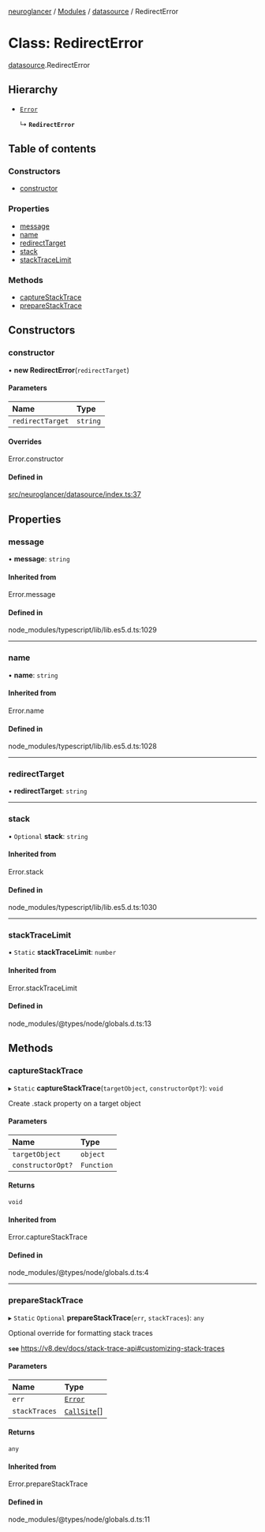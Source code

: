 [neuroglancer](../README.md) / [Modules](../modules.md) / [datasource](../modules/datasource.md) / RedirectError

# Class: RedirectError

[datasource](../modules/datasource.md).RedirectError

## Hierarchy

- [`Error`](../modules/annotation_annotation_layer_state._internal_.md#error)

  ↳ **`RedirectError`**

## Table of contents

### Constructors

- [constructor](datasource.RedirectError.md#constructor)

### Properties

- [message](datasource.RedirectError.md#message)
- [name](datasource.RedirectError.md#name)
- [redirectTarget](datasource.RedirectError.md#redirecttarget)
- [stack](datasource.RedirectError.md#stack)
- [stackTraceLimit](datasource.RedirectError.md#stacktracelimit)

### Methods

- [captureStackTrace](datasource.RedirectError.md#capturestacktrace)
- [prepareStackTrace](datasource.RedirectError.md#preparestacktrace)

## Constructors

### constructor

• **new RedirectError**(`redirectTarget`)

#### Parameters

| Name | Type |
| :------ | :------ |
| `redirectTarget` | `string` |

#### Overrides

Error.constructor

#### Defined in

[src/neuroglancer/datasource/index.ts:37](https://github.com/ActiveBrainAtlas2/neuroglancer/blob/1beb5d34/src/neuroglancer/datasource/index.ts#L37)

## Properties

### message

• **message**: `string`

#### Inherited from

Error.message

#### Defined in

node_modules/typescript/lib/lib.es5.d.ts:1029

___

### name

• **name**: `string`

#### Inherited from

Error.name

#### Defined in

node_modules/typescript/lib/lib.es5.d.ts:1028

___

### redirectTarget

• **redirectTarget**: `string`

___

### stack

• `Optional` **stack**: `string`

#### Inherited from

Error.stack

#### Defined in

node_modules/typescript/lib/lib.es5.d.ts:1030

___

### stackTraceLimit

▪ `Static` **stackTraceLimit**: `number`

#### Inherited from

Error.stackTraceLimit

#### Defined in

node_modules/@types/node/globals.d.ts:13

## Methods

### captureStackTrace

▸ `Static` **captureStackTrace**(`targetObject`, `constructorOpt?`): `void`

Create .stack property on a target object

#### Parameters

| Name | Type |
| :------ | :------ |
| `targetObject` | `object` |
| `constructorOpt?` | `Function` |

#### Returns

`void`

#### Inherited from

Error.captureStackTrace

#### Defined in

node_modules/@types/node/globals.d.ts:4

___

### prepareStackTrace

▸ `Static` `Optional` **prepareStackTrace**(`err`, `stackTraces`): `any`

Optional override for formatting stack traces

**`see`** https://v8.dev/docs/stack-trace-api#customizing-stack-traces

#### Parameters

| Name | Type |
| :------ | :------ |
| `err` | [`Error`](../modules/annotation_annotation_layer_state._internal_.md#error) |
| `stackTraces` | [`CallSite`](../interfaces/datasource._internal_.CallSite.md)[] |

#### Returns

`any`

#### Inherited from

Error.prepareStackTrace

#### Defined in

node_modules/@types/node/globals.d.ts:11
